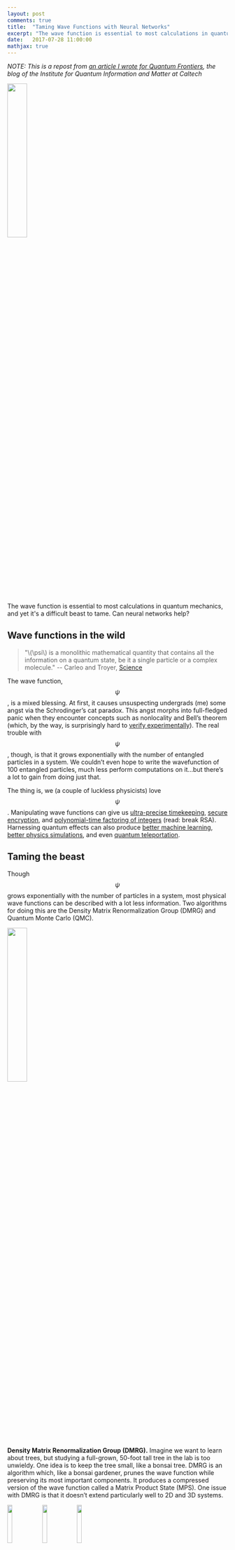 ```yaml
---
layout: post
comments: true
title:  "Taming Wave Functions with Neural Networks"
excerpt: "The wave function is essential to most calculations in quantum mechanics, and yet it's a difficult beast to tame. Can neural networks help?"
date:   2017-07-28 11:00:00
mathjax: true
---
```


_NOTE: This is a repost from [an article I wrote for _Quantum Frontiers_](https://quantumfrontiers.com/2017/08/02/taming-wave-functions-with-neural-networks/), the blog of the Institute for Quantum Information and Matter at Caltech_

<div class="imgcap">
    <img src="/assets/quantum-nn/wavf-ski.jpg" width="30%">
</div>

The wave function is essential to most calculations in quantum mechanics, and yet it's a difficult beast to tame. Can neural networks help?

## Wave functions in the wild

> "\\(\psi\\) is a monolithic mathematical quantity that contains all the information on a quantum state, be it a single particle or a complex molecule." -- Carleo and Troyer, [Science](http://science.sciencemag.org/content/355/6325/602.full)

The wave function, $$\psi$$ , is a mixed blessing. At first, it causes unsuspecting undergrads (me) some angst via the Schrodinger’s cat paradox. This angst morphs into full-fledged panic when they encounter concepts such as nonlocality and Bell’s theorem (which, by the way, is surprisingly hard to [verify experimentally](https://phys.org/news/2017-02-physicists-loophole-bell-inequality-year-old.html)). The real trouble with $$\psi$$, though, is that it grows exponentially with the number of entangled particles in a system. We couldn’t even hope to write the wavefunction of 100 entangled particles, much less perform computations on it…but there’s a lot to gain from doing just that.

The thing is, we (a couple of luckless physicists) love $$\psi$$ . Manipulating wave functions can give us [ultra-precise timekeeping](https://www.nature.com/news/2010/100331/full/news.2010.163.html), [secure encryption](http://physicsworld.com/cws/article/news/2017/jul/11/quantum-satellites-demonstrate-teleportation-and-encryption), and [polynomial-time factoring of integers](https://quantumfrontiers.com/2013/03/17/post-quantum-cryptography/) (read: break RSA). Harnessing quantum effects can also produce [better machine learning](https://www.technologyreview.com/s/544421/googles-quantum-dream-machine/), [better physics simulations](https://phys.org/news/2013-10-feynman-wasnt-quantum-dynamics-ground.html), and even [quantum teleportation](https://quantumfrontiers.com/2012/09/17/how-to-build-a-teleportation-machine-teleportation-protocol/).

## Taming the beast

Though $$\psi$$  grows exponentially with the number of particles in a system, most physical wave functions can be described with a lot less information. Two algorithms for doing this are the Density Matrix Renormalization Group (DMRG) and Quantum Monte Carlo (QMC).

<div class="imgcap">
    <img src="/assets/quantum-nn/bonsai.png" width="30%">
</div>

**Density Matrix Renormalization Group (DMRG).** Imagine we want to learn about trees, but studying a full-grown, 50-foot tall tree in the lab is too unwieldy. One idea is to keep the tree small, like a bonsai tree. DMRG is an algorithm which, like a bonsai gardener, prunes the wave function while preserving its most important components. It produces a compressed version of the wave function called a Matrix Product State (MPS). One issue with DMRG is that it doesn’t extend particularly well to 2D and 3D systems.

<div class="imgcap">
    <img src="/assets/quantum-nn/leaf.jpg" width="15%">
    <img src="/assets/quantum-nn/acorn.jpg" width="15%">
    <img src="/assets/quantum-nn/bark.jpg" width="15%">
</div>

**Quantum Monte Carlo (QMC).** Another way to study the concept of “tree” in a lab (bear with me on this metaphor) would be to study a bunch of leaf, seed, and bark samples. Quantum Monte Carlo algorithms do this with wave functions, taking “samples” of a wave function (pure states) and using the properties and frequencies of these samples to build a picture of the wave function as a whole. The difficulty with QMC is that it treats the wave function as a black box. We might ask, “how does flipping the spin of the third electron affect the total energy?” and QMC wouldn’t have much of a physical answer.

## Brains $$\gg$$ Brawn

<div class="imgcap_noborder">
    <img src="/assets/quantum-nn/nqs.jpg" width="40%">
    <div class="thecap" style="text-align:center">A schema of the Neural Quantum State (NQS) model introduced By Carleo and Troyer. The model has a Restricted Boltzman Machine (RBM) architecture. Increasing <em>M</em>, the number of units in the hidden layer, increases accuracy.</div>
</div>

Neural Quantum States (NQS). Some state spaces are far too large for even Monte Carlo to sample adequately. Suppose now we’re studying a forest full of different species of trees. If one type of tree vastly outnumbers the others, choosing samples from random trees isn’t an efficient way to map biodiversity. Somehow, we need to make the sampling process “smarter”. Last year, Google DeepMind used a technique called deep reinforcement learning to do just that – and achieved fame for [defeating the world champion human Go player.](https://deepmind.com/research/alphago/) 

A recent [Science paper](http://science.sciencemag.org/content/355/6325/602.full) by Carleo and Troyer (2017) used the same technique to make QMC “smarter” and effectively compress wave functions with neural networks. This approach, called “Neural Quantum States (NQS)”, produced several state-of-the-art results.

<div class="imgcap_noborder">
    <img src="/assets/quantum-nn/mps-learn-schema.png" width="100%">
    <div class="thecap" style="text-align:center">A schema of the neural network model I used to obtain MPS coefficients. The Hamiltonian I'm using is a Heisenberg Hamiltonain plus extra coupling terms (see <a href="https://github.com/greydanus/psi0nn/blob/master/static/greydanus-dartmouth-thesis.pdf">my thesis</a> for details). Colors denote the magnitudes of scalar matrix elements.</div>
</div>

**My thesis.** My undergraduate thesis, which I conducted under fearless [Professor James Whitfield](http://jdwhitfield.com/) of Dartmouth College, centered upon much the same idea. In fact, I had to abandon some of my initial work after reading the NQS paper. I then focused on using machine learning techniques to obtain MPS coefficients. Like Carleo and Troyer, I used neural networks to approximate  \psi . Unlike Carleo and Troyer, I trained my model to output a set of Matrix Product State coefficients which have physical meaning (MPS coefficients always correspond to a certain state and site, e.g. “spin up, electron number 3”).

$$
  \label{eqn:mps-definition}
  \lvert \psi_{mps} \rangle=\sum_{s_1,\dots,s_N=1}^d Tr(A[1]^{s_1}, \dots A[N]^{s_N}) \lvert s_1, \dots s_N \rangle
$$

**A word about MPS.** I should quickly explain what, exactly, a Matrix Product State _is_. Check out the equation above, which is the definition of MPS. The idea is to multiply a set of matrices, $$A$$ together and take the trace of the result. Each $$A$$ matrix corresponds to a particular site, $$A[n]$$, (e.g. "electron 3") and a particular state, $$A^{s_i}$$ (e.g. "spin $$\frac{1}{2}$$"). Each of the values obtained from the trace operation becomes a single coefficient of $$\psi$$, corresponding to a particular state $$\lvert s_1, \dots s_N \rangle$$.

## Cool – but does it work?

**Yes – for small systems.** In my thesis, I considered a toy system of 4 spin-\frac{1}{2} particles interacting via the Heisenberg Hamiltonian. Solving this system is not difficult so I was able to focus on fitting the two disparate parts – machine learning and Matrix Product States – together.

Success! My model solved for ground states with arbitrary precision. Even more interestingly, I used it to automatically obtain MPS coefficients. Shown below, for example, is a visualization of my model’s coefficients for the [GHZ state](https://en.wikipedia.org/wiki/Greenberger%E2%80%93Horne%E2%80%93Zeilinger_state), compared with coefficients [taken from the literature](http://www2.mpq.mpg.de/Theorygroup/CIRAC/wiki/images/9/9f/Eckholt_Diplom.pdf).

<div class="imgcap_noborder">
    <img src="/assets/quantum-nn/ghz-literature.png" width="46%">
    <img src="/assets/quantum-nn/ghz-mps-learn.png" width="46%">
    <img src="/assets/quantum-nn/ghz-colorscale.png" width="7%">
    <div class="thecap" style="text-align:center">A visual comparison of a 4-site Matrix Product State for the GHZ state <b>a)</b> listed in the literature <b>b)</b> obtained from my neural network model.</div>
</div>

**Limitations.** The careful reader might point out that, according to the schema of my model (above), I still have to write out the full wave function. To scale my model up, I instead trained it variationally over a subspace of the Hamiltonian (just as the authors of the NQS paper did). Results are decent for larger (10-20 particle) systems, but the training itself [is still unstable](https://stats.stackexchange.com/questions/265964/why-is-deep-reinforcement-learning-unstable). I’ll finish ironing out the details soon, so keep an eye on arXiv[^fn1] :).

## Outside the ivory tower

<div class="imgcap_noborder">
    <img src="/assets/quantum-nn/qcomputer.jpg" width="40%">
    <div class="thecap" style="text-align:center">A quantum computer developed by Joint Quantum Institute, U. Maryland.</div>
</div>

Quantum computing is a field that’s poised to [take on commercial relevance](https://www.nature.com/news/quantum-computers-ready-to-leap-out-of-the-lab-in-2017-1.21239). Taming the wave function is one of the big hurdles we need to clear before this happens. Hopefully my findings will have a small role to play in making this happen.

On a more personal note, thank you for reading about my work. As a recent undergrad, I’m still new to research and I’d love to hear constructive comments or criticisms. If you found this post interesting, check out my research blog.

[^fn1]: arXiv is an online library for electronic preprints of scientific papers
